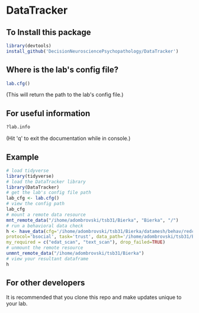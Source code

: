 # DataTracker

## To Install this package
```r
library(devtools)
install_github('DecisionNeurosciencePsychopathology/DataTracker')
```

## Where is the lab's config file?
```r
lab.cfg()
```
(This will return the path to the lab's config file.)

## For useful information
```r
?lab.info
```
(Hit 'q' to exit the documentation while in console.)

## Example
```r
# load tidyverse
library(tidyverse)
# load the DataTracker library
library(DataTracker)
# get the lab's config file path
lab_cfg <- lab.cfg()
# view the config path
lab_cfg
# mount a remote data resource
mnt_remote_data("/ihome/adombrovski/tsb31/Bierka", "Bierka", "/")
# run a behavioral data check
h <- have_data(cfg='/ihome/adombrovski/tsb31/Bierka/datamesh/behav/redcap3.json', modality='behavior', 
protocol='bsocial', task='trust', data_path='/ihome/adombrovski/tsb31/Bierka/behav', 
my_required = c("edat_scan", "text_scan"), drop_failed=TRUE)
# unmount the remote resource
unmnt_remote_data("/ihome/adombrovski/tsb31/Bierka")
# view your resultant dataframe
h
```

## For other developers
It is recommended that you clone this repo and make updates unique to your lab.

